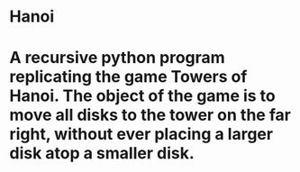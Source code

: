 # Hanoi 
# A recursive python program replicating the game Towers of Hanoi. The object of the game is to move all disks to the tower on the far right, without ever placing a larger disk atop a smaller disk. 
